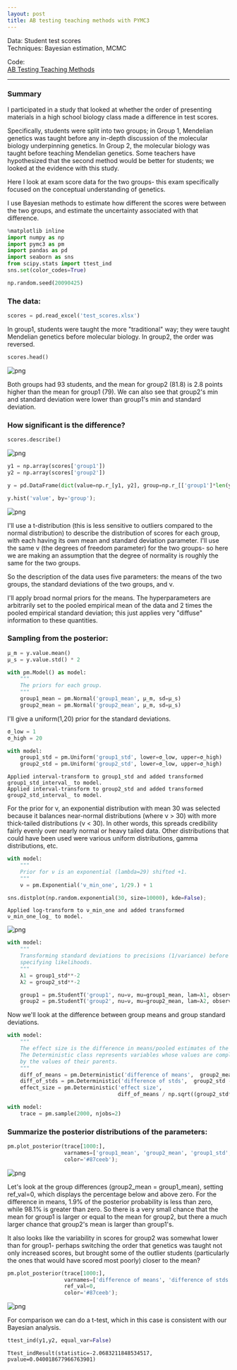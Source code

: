 ```yaml
---
layout: post
title: AB testing teaching methods with PYMC3  
---
```


Data: Student test scores  
Techniques: Bayesian estimation, MCMC

Code:  
[AB Testing Teaching Methods](https://github.com/JoomiK/AB-testing-teaching-methods/blob/master/AB_Testing_teaching_methods.ipynb)  

---


### Summary  

I participated in a study that looked at whether the order of presenting materials in a high school biology class made a difference in test scores.

Specifically, students were split into two groups; in Group 1, Mendelian genetics was taught before any in-depth discussion of the molecular biology underpinning genetics. In Group 2, the molecular biology was taught before teaching Mendelian genetics. Some teachers have hypothesized that the second method would be better for students; we looked at the evidence with this study.

Here I look at exam score data for the two groups- this exam specifically focused on the conceptual understanding of genetics.

I use Bayesian methods to estimate how different the scores were between the two groups, and estimate the uncertainty associated with that difference.


```python
%matplotlib inline
import numpy as np
import pymc3 as pm
import pandas as pd
import seaborn as sns
from scipy.stats import ttest_ind
sns.set(color_codes=True)

np.random.seed(20090425)
```



### The data:


```python
scores = pd.read_excel('test_scores.xlsx')
```

In group1, students were taught the more "traditional" way; they were taught Mendelian genetics before molecular biology. In group2, the order was reversed.


```python
scores.head()
```


![png](/images/test_scores.png)


Both groups had 93 students, and the mean for group2 (81.8) is 2.8 points higher than the mean for group1 (79). We can also see that group2's min and standard deviation were lower than group1's min and standard deviation.

### How significant is the difference?


```python
scores.describe()
```


![png](/images/score_describe.png)


```python
y1 = np.array(scores['group1'])
y2 = np.array(scores['group2'])

y = pd.DataFrame(dict(value=np.r_[y1, y2], group=np.r_[['group1']*len(y1), ['group2']*len(y2)]))

y.hist('value', by='group');
```


![png](/images/output_10_0.png)


I'll use a t-distribution (this is less sensitive to outliers compared to the normal distribution) to describe the distribution of scores for each group, with each having its own mean and standard deviation parameter. I'll use the same ν (the degrees of freedom parameter) for the two groups- so here we are making an assumption that the degree of normality is roughly the same for the two groups.

So the description of the data uses five parameters: the means of the two groups, the standard deviations of the two groups, and ν.

I'll apply broad normal priors for the means. The hyperparameters are arbitrarily set to the pooled empirical mean of the data and 2 times the pooled empirical standard deviation; this just applies very "diffuse" information to these quantities.

### Sampling from the posterior:


```python
μ_m = y.value.mean()
μ_s = y.value.std() * 2

with pm.Model() as model:
    """
    The priors for each group.
    """
    group1_mean = pm.Normal('group1_mean', μ_m, sd=μ_s)
    group2_mean = pm.Normal('group2_mean', μ_m, sd=μ_s)
```

I'll give a uniform(1,20) prior for the standard deviations.


```python
σ_low = 1
σ_high = 20

with model:
    group1_std = pm.Uniform('group1_std', lower=σ_low, upper=σ_high)
    group2_std = pm.Uniform('group2_std', lower=σ_low, upper=σ_high)
```

    Applied interval-transform to group1_std and added transformed group1_std_interval_ to model.
    Applied interval-transform to group2_std and added transformed group2_std_interval_ to model.


For the prior for ν, an exponential distribution with mean 30 was selected because it balances near-normal distributions (where ν > 30) with more thick-tailed distributions (ν < 30). In other words, this spreads credibility fairly evenly over nearly normal or heavy tailed data. Other distributions that could have been used were various uniform distributions, gamma distributions, etc.


```python
with model:
    """
    Prior for ν is an exponential (lambda=29) shifted +1.
    """
    ν = pm.Exponential('ν_min_one', 1/29.) + 1

sns.distplot(np.random.exponential(30, size=10000), kde=False);
```

    Applied log-transform to ν_min_one and added transformed ν_min_one_log_ to model.



![png](/images/output_18_1.png)



```python
with model:
    """
    Transforming standard deviations to precisions (1/variance) before
    specifying likelihoods.
    """
    λ1 = group1_std**-2
    λ2 = group2_std**-2

    group1 = pm.StudentT('group1', nu=ν, mu=group1_mean, lam=λ1, observed=y1)
    group2 = pm.StudentT('group2', nu=ν, mu=group2_mean, lam=λ2, observed=y2)
```

Now we'll look at the difference between group means and group standard deviations.


```python
with model:
    """
    The effect size is the difference in means/pooled estimates of the standard deviation.
    The Deterministic class represents variables whose values are completely determined
    by the values of their parents.
    """
    diff_of_means = pm.Deterministic('difference of means',  group2_mean - group1_mean)
    diff_of_stds = pm.Deterministic('difference of stds',  group2_std - group1_std)
    effect_size = pm.Deterministic('effect size',
                                   diff_of_means / np.sqrt((group2_std**2 + group1_std**2) / 2))


```


```python
with model:
    trace = pm.sample(2000, njobs=2)
```

### Summarize the posterior distributions of the parameters:


```python
pm.plot_posterior(trace[1000:],
                  varnames=['group1_mean', 'group2_mean', 'group1_std', 'group2_std', 'ν_min_one'],
                  color='#87ceeb');
```


![png](/images/output_24_0.png)


Let's look at the group differences (group2_mean = group1_mean), setting ref_val=0, which displays the percentage below and above zero. For the difference in means, 1.9% of the posterior probability is less than zero, while 98.1% is greater than zero. So there is a very small chance that the mean for group1 is larger or equal to the mean for group2, but there a much larger chance that group2's mean is larger than group1's.

It also looks like the variability in scores for group2 was somewhat lower than for group1- perhaps switching the order that genetics was taught not only increased scores, but brought some of the outlier students (particularly the ones that would have scored most poorly) closer to the mean?


```python
pm.plot_posterior(trace[1000:],
                  varnames=['difference of means', 'difference of stds', 'effect size'],
                  ref_val=0,
                  color='#87ceeb');
```


![png](/images/output_26_0.png)


For comparison we can do a t-test, which in this case is consistent with our Bayesian analysis.


```python
ttest_ind(y1,y2, equal_var=False)
```




    Ttest_indResult(statistic=-2.0683211848534517, pvalue=0.040018677966763901)

